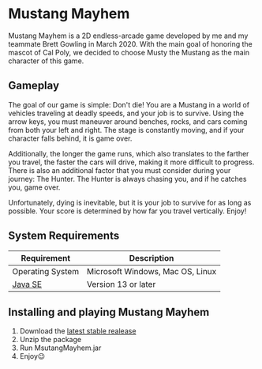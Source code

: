 # Mustang Mayhem
Mustang Mayhem is a 2D endless-arcade game developed by me and my teammate Brett Gowling in March 2020. With the main goal of honoring the mascot of Cal Poly, we decided to choose Musty the Mustang as the main character of this game.

## Gameplay
The goal of our game is simple: Don't die!
You are a Mustang in a world of vehicles traveling at deadly speeds, and your job is to survive. Using the arrow keys, you must maneuver around benches, rocks, and cars coming from both your left and right. The stage is constantly moving, and if your character falls behind, it is game over. 

Additionally, the longer the game runs, which also translates to the farther you travel, the faster the cars will drive, making it more difficult to progress. There is also an additional factor that you must consider during your journey: The Hunter. The Hunter is always chasing you, and if he catches you, game over.

Unfortunately, dying is inevitable, but it is your job to survive for as long as possible. Your score is determined by how far you travel vertically. Enjoy!

## System Requirements
| Requirement | Description |
| --- | --- |
| Operating System | Microsoft Windows, Mac OS, Linux |
| [Java SE](https://www.oracle.com/java/technologies/javase-downloads.html)| Version 13 or later |

## Installing and playing Mustang Mayhem
1. Download the [latest stable realease](https://github.com/tnam02112001/mustangmayhem/releases/latest/download/MustangMayhem.zip)
2. Unzip the package
3. Run MsutangMayhem.jar
4. Enjoy😉
